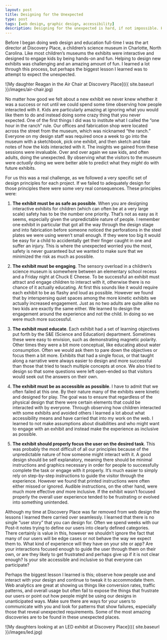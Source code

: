 ```yaml
---
layout: post
title: Designing for the Unexpected
type: post
tags: [web design, graphic design, accessibility]
description: Designing for the unexpected is hard, if not impossible. However we can train ourselves to make the unpredictable nature of people a part of our design process. Here's what I learned while designing for kids.
---
```

Before I began doing web design and education full-time I was the art director at Discovery Place, a children’s science museum in Charlotte, North Carolina. Like most children’s museums the exhibits were interactive and designed to engage kids by being hands-on and fun. Helping to design new exhibits was challenging and an amazing amount of fun. I learned a lot through this process, but perhaps the biggest lesson I learned was to attempt to expect the unexpected.

![My daughter Reagan in the Air Chair at Discovery Place]({{ site.baseurl }}/images/air-chair.jpg)

No matter how good we felt about a new exhibit we never knew whether it was a success or not until we could spend some time observing how people interacted with it. Kids are particularly amazing at ignoring what you would like them to do and instead doing some crazy thing that you never expected. One of the first things I did was to institute what I called the “one hour in the ranch” rule. Our offices and fabrication shop were located across the street from the museum, which was nicknamed “the ranch.” Everyone on my design staff was required once a week to go into the museum with a sketchbook, pick one exhibit, and then sketch and take notes of how the kids interacted with it. The insights we gained from these sessions were invaluable. Over and over again we saw kids, and often adults, doing the unexpected. By observing what the visitors to the museum were *actually* doing we were better able to predict what they *might* do with future exhibits.

For us this was a real challenge, as we followed a very specific set of design principles for each project. If we failed to adequately design for those principles there were some very real consequences. These principles were:

1. **The exhibit must be as safe as possible**. When you are designing interactive exhibits for children (which can often be at a very large scale) safety has to be the number one priority. That’s not as easy as it seems, especially given the unpredictable nature of people. I remember one exhibit in particular that got all the way through the design stage and into fabrication before someone noticed the perforations in the steel plates we were using weren’t small enough. If they were too big it would be easy for a child to accidentally get their finger caught in one and suffer an injury. This is where the unexpected worried you the most, safety is never guaranteed but we wanted to make sure that we minimized the risk as much as possible.

2. **The exhibit must be engaging**. The sensory overload in a children’s science museum is somewhere between an elementary school recess and a Friday night at Chuck E Cheese. To be successful an exhibit must attract and engage children to interact with it, otherwise there is no chance of it actually educating. At first this sounds like it would require each exhibit to be as flashy and loud as possible. However we found that by interspersing quiet spaces among the more kinetic exhibits we actually increased engagement. Just as no two adults are quite alike no two kids are exactly the same either. We learned to design the engagement around the experience and not the child. In doing so we were much more successful.

3. **The exhibit must educate**. Each exhibit had a set of learning objectives put forth by the S&E (Science and Education) department. Sometimes these were easy to envision, such as demonstrating magnetic polarity. Other times they were a bit more conceptual, like educating about water consumption. Often we would ask them to pare down the objectives or focus them a bit more. Exhibits that had a single focus, or that taught along a narrative were always easier to design and more successful than those that tried to teach multiple concepts at once. We also tried to design so that some questions were left open-ended so that visitors would seek out the answers on their own.

4. **The exhibit must be as accessible as possible**. I have to admit that we often failed at this one. By their nature many of the exhibits were kinetic and designed for play. The goal was to ensure that regardless of the physical design that there were certain elements that could be interacted with by everyone. Through observing how children interacted with some exhibits and avoided others I learned a lot about what accessibility means and have carried that into my work on the web. I learned to not make assumptions about disabilities and who might want to engage with an exhibit and instead make the experience as inclusive as possible.

5. **The exhibit should properly focus the user on the desired task**. This was probably the most difficult of all our principles because of the unpredictable nature of how someone might interact with it. A good design should be self explanatory, meaning there should be minimal instructions and graphics necessary in order for people to successfully complete the task or engage with it properly. It’s much easier to simply rely on step-by-step instructions to guide the visitor through the experience. However we found that printed instructions were often either missed or ignored. Audible instructions, on the other hand, were much more effective *and* more inclusive. If the exhibit wasn’t focused properly the overall user experience tended to be frustrating or evolved into something unintended.

Although my time at Discovery Place was far removed from web design the lessons I learned there carried over seamlessly. I learned that there is no single “user story” that you can design for. Often we spend weeks with our Post-it notes trying to define our users into clearly defined categories. There certainly is value in this, however we shouldn’t ignore the fact that many of our users will be edge cases or not behave the way we expect them to. What kind of experience will they have on your site or app? Are your interactions focused enough to guide the user through them on their own, or are they likely to get frustrated and perhaps give up if it is not clear enough? Is your site accessible and inclusive so that everyone can participate?

Perhaps the biggest lesson I learned is this; observe how people use and interact with your design and continue to tweak it to accommodate them. Web analytics are great at showing us things like conversion rates, traffic patterns, and overall usage but often fail to expose the things that frustrate our users or point out how people might be using our designs in unanticipated ways. Make sure there are ways for your users to communicate with you and look for patterns that show failures, especially those that reveal unexpected requirements. Some of the most amazing discoveries are to be found in these unexpected places.

![My daughters looking at an LED exhibit at Discovery Place]({{ site.baseurl }}/images/led.jpg)